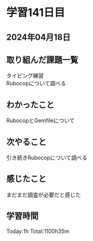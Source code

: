 # 学習141日目
## 2024年04月18日
## 取り組んだ課題一覧
タイピング練習<br>Rubocopについて調べる
## わかったこと
RubocopとGemfileについて
## 次やること
引き続きRubocopについて調べる
## 感じたこと
まだまだ調査が必要だと感じた
## 学習時間
Today:1h Total:1100h35m
